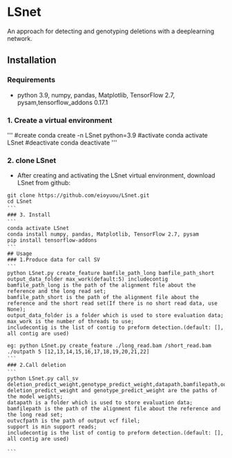# LSnet
An approach for detecting and genotyping deletions with a deeplearning network.
## Installation
### Requirements
* python 3.9, numpy, pandas, Matplotlib, TensorFlow 2.7, pysam,tensorflow_addons 0.17.1
### 1. Create a virtual environment  
'''
#create
conda create -n LSnet python=3.9
#activate
conda activate LSnet
#deactivate
conda deactivate
'''
### 2. clone LSnet
* After creating and activating the LSnet virtual environment, download LSnet from github:
```　
git clone https://github.com/eioyuou/LSnet.git
cd LSnet
```　
### 3. Install 
```　
conda activate LSnet
conda install numpy, pandas, Matplotlib, TensorFlow 2.7, pysam
pip install tensorflow-addons
```　
## Usage
### 1.Produce data for call SV
```　
python LSnet.py create_feature bamfile_path_long bamfile_path_short output_data_folder max_work(default:5) includecontig  
bamfile_path_long is the path of the alignment file about the reference and the long read set;  
bamfile_path_short is the path of the alignment file about the reference and the short read set(If there is no short read data, use None);  
output_data_folder is a folder which is used to store evaluation data;  
max_work is the number of threads to use;  
includecontig is the list of contig to preform detection.(default: [], all contig are used)  

eg: python LSnet.py create_feature ./long_read.bam /short_read.bam ./outpath 5 [12,13,14,15,16,17,18,19,20,21,22]  
```　
### 2.Call deletion 
```　
python LSnet.py call_sv deletion_predict_weight,genotype_predict_weight,datapath,bamfilepath,outvcfpath,support,includecontig  
deletion_predict_weight and genotype_predict_weight are the paths of the model weights;  
datapath is a folder which is used to store evaluation data;  
bamfilepath is the path of the alignment file about the reference and the long read set;  
outvcfpath is the path of output vcf filel;  
support is min support reads;  
includecontig is the list of contig to preform detection.(default: [], all contig are used)  

```　

